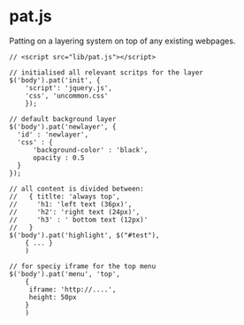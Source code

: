 pat.js
======

Patting on a layering system on top of any existing webpages.

    // <script src="lib/pat.js"></script>

	// initialised all relevant scritps for the layer
    $('body').pat('init', {
        'script': 'jquery.js',
        'css', 'uncommon.css'
        });
    
    // default background layer
    $('body').pat('newlayer', {
      'id' : 'newlayer',
      'css' : {
          'background-color' : 'black',
          opacity : 0.5
      }
    });
    
    // all content is divided between:
    //   { titlte: 'always top', 
    //     'h1: 'left text (36px)', 
    //     'h2': 'right text (24px)',
    //     'h3' : ' bottom text (12px)'
    //   }
    $('body').pat('highlight', $("#test"),
    	{ ... }
        )
        
    // for speciy iframe for the top menu
    $('body').pat('menu', 'top', 
    	{ 
         iframe: 'http://....',
         height: 50px
        }
        )
         
    
    
